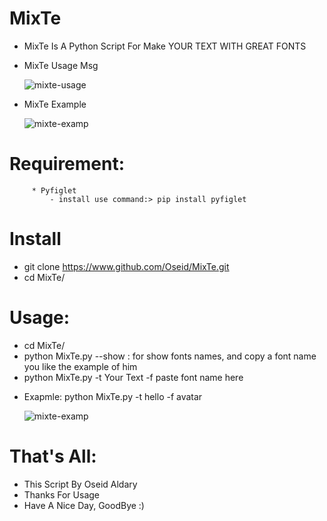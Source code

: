 # MixTe

- MixTe Is A Python Script For Make YOUR TEXT WITH GREAT FONTS

* MixTe Usage Msg

     ![mixte-usage](https://user-images.githubusercontent.com/29546157/42239103-6ab55f2a-7ef2-11e8-97ed-1e0854f5b23b.png)
      
* MixTe Example

     ![mixte-examp](https://user-images.githubusercontent.com/29546157/42239107-6ebd09d8-7ef2-11e8-8cb6-e0ab7369d7b5.png)
       
#  Requirement:
         * Pyfiglet
             - install use command:> pip install pyfiglet

# Install
  - git clone https://www.github.com/Oseid/MixTe.git
  - cd MixTe/
  
# Usage:
   - cd MixTe/
   - python MixTe.py --show : for show fonts names, and copy a font name you like the example of him
   - python MixTe.py -t Your Text -f paste font name here
   * Exapmle:
          python MixTe.py -t hello -f avatar
         
        ![mixte-examp](https://user-images.githubusercontent.com/29546157/42239829-a9ef0c16-7ef4-11e8-800a-39538ca8812f.png)
      
# That's All:
- This Script By Oseid Aldary
- Thanks For Usage
- Have A Nice Day, GoodBye :)
